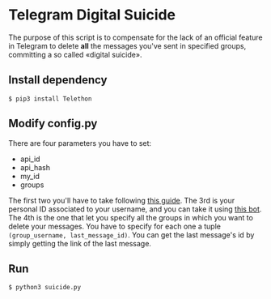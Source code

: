 # Telegram Digital Suicide
The purpose of this script is to compensate for the lack of an official feature in Telegram to delete **all** the messages you've
sent in specified groups, committing a so called «digital suicide».

## Install dependency
```$ pip3 install Telethon```

## Modify config.py
There are four parameters you have to set:
- api_id 
- api_hash 
- my_id 
- groups

The first two you'll have to take following [this guide](https://core.telegram.org/api/obtaining_api_id).
The 3rd is your personal ID associated to your username, and you can take it using [this bot](https://t.me/userinfobot).
The 4th is the one that let you specify all the groups in which you want to delete your messages. You have to specify
for each one a tuple `(group_username, last_message_id)`. You can get the last message's id by simply getting the link
of the last message.


## Run
```$ python3 suicide.py```

